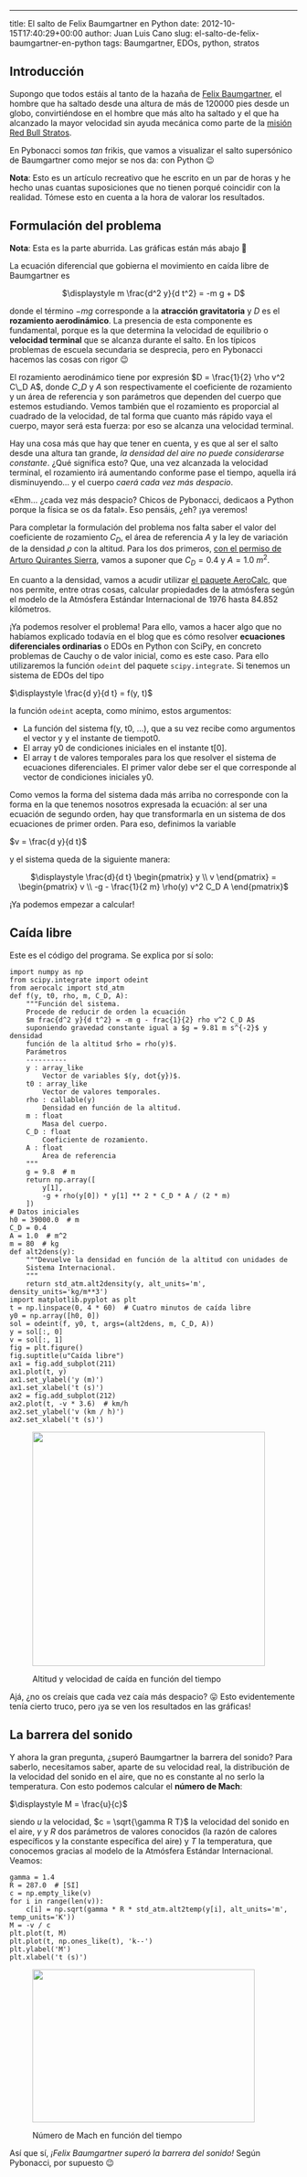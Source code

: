 ---
title: El salto de Felix Baumgartner en Python
date: 2012-10-15T17:40:29+00:00
author: Juan Luis Cano
slug: el-salto-de-felix-baumgartner-en-python
tags: Baumgartner, EDOs, python, stratos

## Introducción

Supongo que todos estáis al tanto de la hazaña de [Felix Baumgartner](http://en.wikipedia.org/wiki/Felix_Baumgartner), el hombre que ha saltado desde una altura de más de 120000 pies desde un globo, convirtiéndose en el hombre que más alto ha saltado y el que ha alcanzado la mayor velocidad sin ayuda mecánica como parte de la [misión Red Bull Stratos](http://www.redbullstratos.com/).



En Pybonacci somos _tan_ frikis, que vamos a visualizar el salto supersónico de Baumgartner como mejor se nos da: con Python 😉

<!--more-->

**Nota**: Esto es un artículo recreativo que he escrito en un par de horas y he hecho unas cuantas suposiciones que no tienen porqué coincidir con la realidad. Tómese esto en cuenta a la hora de valorar los resultados.

## Formulación del problema

**Nota**: Esta es la parte aburrida. Las gráficas están más abajo 🙂

La ecuación diferencial que gobierna el movimiento en caída libre de Baumgartner es

<p style="text-align:center">
  $\displaystyle m \frac{d^2 y}{d t^2} = -m g + D$
</p>

donde el término $-m g$ corresponde a la **atracción gravitatoria** y $D$ es el **rozamiento aerodinámico**. La presencia de esta componente es fundamental, porque es la que determina la velocidad de equilibrio o **velocidad terminal** que se alcanza durante el salto. En los típicos problemas de escuela secundaria se desprecia, pero en Pybonacci hacemos las cosas con rigor 😉

El rozamiento aerodinámico tiene por expresión $D = \frac{1}{2} \rho v^2 C\_D A$, donde $C\_D$ y $A$ son respectivamente el coeficiente de rozamiento y un área de referencia y son parámetros que dependen del cuerpo que estemos estudiando. Vemos también que el rozamiento es proporcial al cuadrado de la velocidad, de tal forma que cuanto más rápido vaya el cuerpo, mayor será esta fuerza: por eso se alcanza una velocidad terminal.

Hay una cosa más que hay que tener en cuenta, y es que al ser el salto desde una altura tan grande, _la densidad del aire no puede considerarse constante_. ¿Qué significa esto? Que, una vez alcanzada la velocidad terminal, el rozamiento irá aumentando conforme pase el tiempo, aquella irá disminuyendo… y el cuerpo _caerá cada vez más despacio_.

«Ehm… ¿cada vez más despacio? Chicos de Pybonacci, dedicaos a Python porque la física se os da fatal». Eso pensáis, ¿eh? ¡ya veremos!

Para completar la formulación del problema nos falta saber el valor del coeficiente de rozamiento $C_D$, el área de referencia $A$ y la ley de variación de la densidad $\rho$ con la altitud. Para los dos primeros, [con el permiso de Arturo Quirantes Sierra](http://fisicadepelicula.blogspot.com.es/2012/10/la-fisica-del-salto-baumgartner.html), vamos a suponer que $C_D = 0.4$ y $A = 1.0~m^2$.

En cuanto a la densidad, vamos a acudir utilizar [el paquete AeroCalc](http://pypi.python.org/pypi/AeroCalc/), que nos permite, entre otras cosas, calcular propiedades de la atmósfera según el modelo de la Atmósfera Estándar Internacional de 1976 hasta 84.852 kilómetros.

¡Ya podemos resolver el problema! Para ello, vamos a hacer algo que no habíamos explicado todavía en el blog que es cómo resolver **ecuaciones diferenciales ordinarias** o EDOs en Python con SciPy, en concreto problemas de Cauchy o de valor inicial, como es este caso. Para ello utilizaremos la función `odeint` del paquete `scipy.integrate`. Si tenemos un sistema de EDOs del tipo

$\displaystyle \frac{d y}{d t} = f(y, t)$

la función `odeint` acepta, como mínimo, estos argumentos:

  * La función del sistema f(y, t0, ...), que a su vez recibe como argumentos el vector y y el instante de tiempot0.
  * El array y0 de condiciones iniciales en el instante t[0].
  * El array t de valores temporales para los que resolver el sistema de ecuaciones diferenciales. El primer valor debe ser el que corresponde al vector de condiciones iniciales y0.

Como vemos la forma del sistema dada más arriba no corresponde con la forma en la que tenemos nosotros expresada la ecuación: al ser una ecuación de segundo orden, hay que transformarla en un sistema de dos ecuaciones de primer orden. Para eso, definimos la variable

$v = \frac{d y}{d t}$

y el sistema queda de la siguiente manera:

<p style="text-align:center">
  $\displaystyle \frac{d}{d t} \begin{pmatrix} y \\ v \end{pmatrix} = \begin{pmatrix} v \\ -g - \frac{1}{2 m} \rho(y) v^2 C_D A \end{pmatrix}$
</p>

¡Ya podemos empezar a calcular!

## Caída libre

Este es el código del programa. Se explica por sí solo:

<pre><code class="language-python">import numpy as np
from scipy.integrate import odeint
from aerocalc import std_atm
def f(y, t0, rho, m, C_D, A):
    """Función del sistema.
    Procede de reducir de orden la ecuación
    $m frac{d^2 y}{d t^2} = -m g - frac{1}{2} rho v^2 C_D A$
    suponiendo gravedad constante igual a $g = 9.81 m s^{-2}$ y densidad
    función de la altitud $rho = rho(y)$.
    Parámetros
    ----------
    y : array_like
        Vector de variables $(y, dot{y})$.
    t0 : array_like
        Vector de valores temporales.
    rho : callable(y)
        Densidad en función de la altitud.
    m : float
        Masa del cuerpo.
    C_D : float
        Coeficiente de rozamiento.
    A : float
        Área de referencia
    """
    g = 9.8  # m
    return np.array([
        y[1],
        -g + rho(y[0]) * y[1] ** 2 * C_D * A / (2 * m)
    ])
# Datos iniciales
h0 = 39000.0  # m
C_D = 0.4
A = 1.0  # m^2
m = 80  # kg
def alt2dens(y):
    """Devuelve la densidad en función de la altitud con unidades de
    Sistema Internacional.
    """
    return std_atm.alt2density(y, alt_units='m', density_units='kg/m**3')
import matplotlib.pyplot as plt
t = np.linspace(0, 4 * 60)  # Cuatro minutos de caída libre
y0 = np.array([h0, 0])
sol = odeint(f, y0, t, args=(alt2dens, m, C_D, A))
y = sol[:, 0]
v = sol[:, 1]
fig = plt.figure()
fig.suptitle(u"Caída libre")
ax1 = fig.add_subplot(211)
ax1.plot(t, y)
ax1.set_ylabel('y (m)')
ax1.set_xlabel('t (s)')
ax2 = fig.add_subplot(212)
ax2.plot(t, -v * 3.6)  # km/h
ax2.set_ylabel('v (km / h)')
ax2.set_xlabel('t (s)')</code></pre><figure id="attachment_1037" style="width: 407px" class="wp-caption aligncenter">

[<img class="size-full wp-image-1037" title="Caída libre" alt="" src="http://pybonacci.org/wp-content/uploads/2012/10/caida_libre2.png" height="410" width="407" srcset="https://pybonacci.es/wp-content/uploads/2012/10/caida_libre2.png 407w, https://pybonacci.es/wp-content/uploads/2012/10/caida_libre2-150x150.png 150w, https://pybonacci.es/wp-content/uploads/2012/10/caida_libre2-297x300.png 297w" sizes="(max-width: 407px) 100vw, 407px" />](http://pybonacci.org/wp-content/uploads/2012/10/caida_libre2.png)<figcaption class="wp-caption-text">Altitud y velocidad de caída en función del tiempo</figcaption></figure> 

Ajá, ¿no os creíais que cada vez caía más despacio? 😛 Esto evidentemente tenía cierto truco, pero ¡ya se ven los resultados en las gráficas!

## La barrera del sonido

Y ahora la gran pregunta, ¿superó Baumgartner la barrera del sonido? Para saberlo, necesitamos saber, aparte de su velocidad real, la distribución de la velocidad del sonido en el aire, que no es constante al no serlo la temperatura. Con esto podemos calcular el **número de Mach**:

$\displaystyle M = \frac{u}{c}$

siendo $u$ la velocidad, $c = \sqrt{\gamma R T}$ la velocidad del sonido en el aire, $\gamma$ y $R$ dos parámetros de valores conocidos (la razón de calores específicos y la constante específica del aire) y $T$ la temperatura, que conocemos gracias al modelo de la Atmósfera Estándar Internacional. Veamos:

<pre><code class="language-python">gamma = 1.4
R = 287.0  # [SI]
c = np.empty_like(v)
for i in range(len(v)):
    c[i] = np.sqrt(gamma * R * std_atm.alt2temp(y[i], alt_units='m', temp_units='K'))
M = -v / c
plt.plot(t, M)
plt.plot(t, np.ones_like(t), 'k--')
plt.ylabel('M')
plt.xlabel('t (s)')</code></pre><figure id="attachment_1038" style="width: 389px" class="wp-caption aligncenter">

[<img class="size-full wp-image-1038" title="Número de Mach" alt="" src="http://pybonacci.org/wp-content/uploads/2012/10/mach_number.png" height="268" width="389" srcset="https://pybonacci.es/wp-content/uploads/2012/10/mach_number.png 389w, https://pybonacci.es/wp-content/uploads/2012/10/mach_number-300x206.png 300w" sizes="(max-width: 389px) 100vw, 389px" />](http://pybonacci.org/wp-content/uploads/2012/10/mach_number.png)<figcaption class="wp-caption-text">Número de Mach en función del tiempo</figcaption></figure> 

Así que sí, _¡Felix Baumgartner superó la barrera del sonido!_ Según Pybonacci, por supuesto 😉